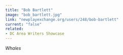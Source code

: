 ```yaml
---
title: "Bob Bartlett"
image: "bob_bartlett.jpg"
link: "newplayexchange.org/users/248/bob-bartlett"
current: "false"
related:
- DC Area Writers Showcase
---
```


*Whales*
